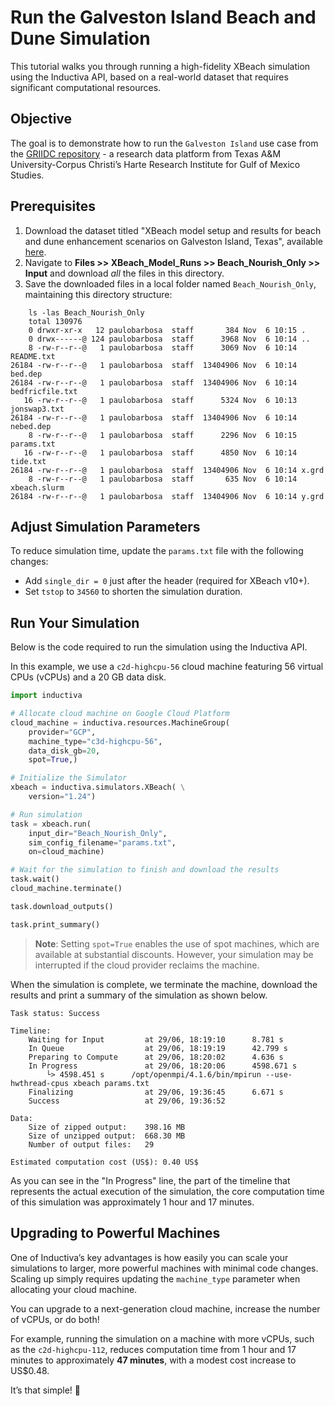 # Run the Galveston Island Beach and Dune Simulation
This tutorial walks you through running a high-fidelity XBeach simulation using the Inductiva API, based on a real-world dataset 
that requires significant computational resources.

## Objective
The goal is to demonstrate how to run the `Galveston Island` use case from the [GRIIDC repository](https://data.griidc.org/data/HI.x833.000:0001) - a research data platform from Texas A&M University-Corpus Christi’s Harte Research Institute for Gulf of Mexico Studies.

## Prerequisites
1. Download the dataset titled "XBeach model setup and results for beach and dune enhancement scenarios on Galveston Island, Texas", available [here](https://data.griidc.org/data/HI.x833.000:0001#individual-files).
2. Navigate to **Files >> XBeach_Model_Runs >> Beach_Nourish_Only >> Input** and download *all* the files in this directory.
3. Save the downloaded files in a local folder named `Beach_Nourish_Only`, maintaining this directory structure:

```
	ls -las Beach_Nourish_Only 
	total 130976
    0 drwxr-xr-x   12 paulobarbosa  staff       384 Nov  6 10:15 .
    0 drwx------@ 124 paulobarbosa  staff      3968 Nov  6 10:14 ..
    8 -rw-r--r--@   1 paulobarbosa  staff      3069 Nov  6 10:14 README.txt
26184 -rw-r--r--@   1 paulobarbosa  staff  13404906 Nov  6 10:14 bed.dep
26184 -rw-r--r--@   1 paulobarbosa  staff  13404906 Nov  6 10:14 bedfricfile.txt
   16 -rw-r--r--@   1 paulobarbosa  staff      5324 Nov  6 10:13 jonswap3.txt
26184 -rw-r--r--@   1 paulobarbosa  staff  13404906 Nov  6 10:14 nebed.dep
    8 -rw-r--r--@   1 paulobarbosa  staff      2296 Nov  6 10:15 params.txt
   16 -rw-r--r--@   1 paulobarbosa  staff      4850 Nov  6 10:14 tide.txt
26184 -rw-r--r--@   1 paulobarbosa  staff  13404906 Nov  6 10:14 x.grd
    8 -rw-r--r--@   1 paulobarbosa  staff       635 Nov  6 10:14 xbeach.slurm
26184 -rw-r--r--@   1 paulobarbosa  staff  13404906 Nov  6 10:14 y.grd
```

## Adjust Simulation Parameters
To reduce simulation time, update the `params.txt` file with the following changes:
- Add `single_dir = 0` just after the header (required for XBeach v10+).
- Set `tstop` to `34560` to shorten the simulation duration.

## Run Your Simulation
Below is the code required to run the simulation using the Inductiva API.

In this example, we use a `c2d-highcpu-56` cloud machine featuring 56 virtual CPUs (vCPUs) and a 20 GB data disk.

```python
import inductiva

# Allocate cloud machine on Google Cloud Platform
cloud_machine = inductiva.resources.MachineGroup(
	provider="GCP",
    machine_type="c3d-highcpu-56",
    data_disk_gb=20,
    spot=True,)

# Initialize the Simulator
xbeach = inductiva.simulators.XBeach( \
    version="1.24")

# Run simulation 
task = xbeach.run(
    input_dir="Beach_Nourish_Only",
    sim_config_filename="params.txt",
    on=cloud_machine)

# Wait for the simulation to finish and download the results
task.wait()
cloud_machine.terminate()

task.download_outputs()

task.print_summary()
```

> **Note**: Setting `spot=True` enables the use of spot machines, which are available at substantial discounts. 
> However, your simulation may be interrupted if the cloud provider reclaims the machine.

When the simulation is complete, we terminate the machine, download the results and print a summary of the simulation as shown below.

```
Task status: Success

Timeline:
	Waiting for Input         at 29/06, 18:19:10      8.781 s
	In Queue                  at 29/06, 18:19:19      42.799 s
	Preparing to Compute      at 29/06, 18:20:02      4.636 s
	In Progress               at 29/06, 18:20:06      4598.671 s
		└> 4598.451 s      /opt/openmpi/4.1.6/bin/mpirun --use-hwthread-cpus xbeach params.txt
	Finalizing                at 29/06, 19:36:45      6.671 s
	Success                   at 29/06, 19:36:52      

Data:
	Size of zipped output:    398.16 MB
	Size of unzipped output:  668.30 MB
	Number of output files:   29

Estimated computation cost (US$): 0.40 US$
```

As you can see in the "In Progress" line, the part of the timeline that represents the actual execution of the simulation, 
the core computation time of this simulation was approximately 1 hour and 17 minutes.

## Upgrading to Powerful Machines
One of Inductiva’s key advantages is how easily you can scale your simulations to larger, more powerful machines with minimal code changes. Scaling up simply requires updating the `machine_type` parameter when allocating your cloud machine.

You can upgrade to a next-generation cloud machine, increase the number of vCPUs, or do both!

For example, running the simulation on a machine with more vCPUs, such as the `c2d-highcpu-112`, reduces computation time from 1 hour and 17 minutes to approximately **47 minutes**, with a modest cost increase to US$0.48.

It’s that simple! 🚀
